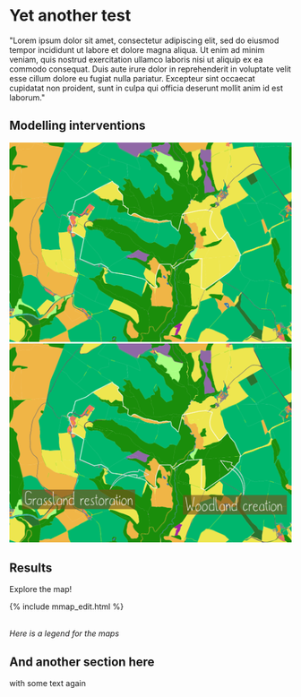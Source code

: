 # Yet another test
 
"Lorem ipsum dolor sit amet, consectetur adipiscing elit, sed do eiusmod tempor incididunt ut labore et dolore magna aliqua. Ut enim ad minim veniam, quis nostrud exercitation ullamco laboris nisi ut aliquip ex ea commodo consequat. Duis aute irure dolor in reprehenderit in voluptate velit esse cillum dolore eu fugiat nulla pariatur. Excepteur sint occaecat cupidatat non proident, sunt in culpa qui officia deserunt mollit anim id est laborum."

## Modelling interventions

<div class="img-comp-container">
  <div class="img-comp-img">
    <img src="img/baseline2.png" width="700" height=auto>
  </div>
  <div class="img-comp-img img-comp-overlay">
    <img src="img/intervention2_annot.png" width="700" height=auto>
  </div>
</div>

## Results

Explore the map!

<div>
{% include mmap_edit.html %}
</div>
<br style="clear:both" />

*Here is a legend for the maps*

## And another section here
with some text again



<script>
/*Execute a function that will execute an image compare function for each element with the img-comp-overlay class:*/
initComparisons();
</script>
